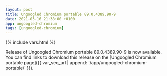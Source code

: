 ```yaml
---
layout: post
title: Ungoogled Chromium portable 89.0.4389.90-9
date: 2021-03-16 21:38:00 +0100
app: ungoogled-chromium
tags: [ungoogled-chromium]
---
```

{% include vars.html %}

Release of Ungoogled Chromium portable 89.0.4389.90-9 is now available.<br />
You can find links to download this release on the [Ungoogled Chromium portable page]({{ var_seo_url | append: '/app/ungoogled-chromium-portable/' }}).

